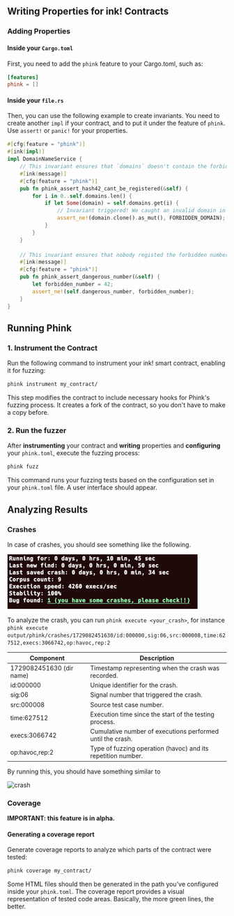 ## Writing Properties for ink! Contracts

### Adding Properties

#### Inside your `Cargo.toml`

First, you need to add the `phink` feature to your Cargo.toml, such as:

```toml
[features]
phink = []
```

#### Inside your `file.rs`

Then, you can use the following example to create invariants. You need to create another `impl` if your contract, and to
put
it under the feature of `phink`. Use `assert!` or `panic!` for your properties.

```rust
#[cfg(feature = "phink")]
#[ink(impl)]
impl DomainNameService {
    // This invariant ensures that `domains` doesn't contain the forbidden domain that nobody should regsiter 
    #[ink(message)]
    #[cfg(feature = "phink")]
    pub fn phink_assert_hash42_cant_be_registered(&self) {
        for i in 0..self.domains.len() {
            if let Some(domain) = self.domains.get(i) {
                // Invariant triggered! We caught an invalid domain in the storage...
                assert_ne!(domain.clone().as_mut(), FORBIDDEN_DOMAIN);
            }
        }
    }

    // This invariant ensures that nobody registed the forbidden number
    #[ink(message)]
    #[cfg(feature = "phink")]
    pub fn phink_assert_dangerous_number(&self) {
        let forbidden_number = 42;
        assert_ne!(self.dangerous_number, forbidden_number);
    }
}
```

## Running Phink

### 1. Instrument the Contract

Run the following command to instrument your ink! smart contract, enabling it for fuzzing:

```sh
phink instrument my_contract/
```

This step modifies the contract to include necessary hooks for Phink's fuzzing process. It creates a fork of the
contract, so you don't have to make a copy before.

### 2. Run the fuzzer

After **instrumenting** your contract and **writing** properties and **configuring** your `phink.toml`, execute the
fuzzing process:

```sh
phink fuzz
```

This command runs your fuzzing tests based on the configuration set in your `phink.toml` file. A user interface should
appear.

## Analyzing Results

### Crashes

In case of crashes, you should see something like the following.

<img src="https://raw.githubusercontent.com/srlabs/phink/refs/heads/main/assets/crashed.png" alt="crash"/>

To analyze the crash, you can run `phink execute <your_crash>`, for instance
`phink execute output/phink/crashes/1729082451630/id:000000,sig:06,src:000008,time:627512,execs:3066742,op:havoc,rep:2`

| Component                | Description                                                  |
|--------------------------|--------------------------------------------------------------|
| 1729082451630 (dir name) | Timestamp representing when the crash was recorded.          |
| id:000000                | Unique identifier for the crash.                             |
| sig:06                   | Signal number that triggered the crash.                      |
| src:000008               | Source test case number.                                     |
| time:627512              | Execution time since the start of the testing process.       |
| execs:3066742            | Cumulative number of executions performed until the crash.   |
| op:havoc,rep:2           | Type of fuzzing operation (havoc) and its repetition number. |

By running this, you should have something similar to

<img src="https://raw.githubusercontent.com/srlabs/phink/refs/heads/main/assets/backtace.png" alt="crash"/>

### Coverage

**IMPORTANT: this feature is in alpha.**

#### Generating a coverage report

Generate coverage reports to analyze which parts of the contract were tested:

```sh
phink coverage my_contract/
```

Some HTML files should then be generated in the path you've configured inside your `phink.toml`. The coverage report
provides a visual representation of tested code areas. Basically, the more green lines, the better. 